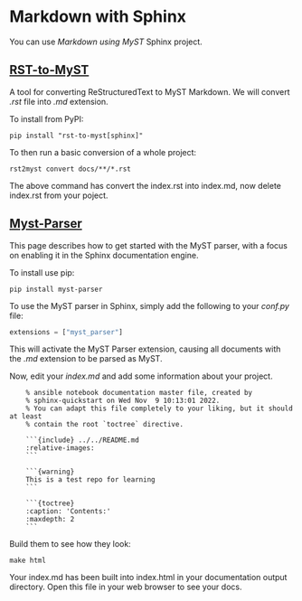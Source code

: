 # Markdown with Sphinx

You can use *Markdown using MyST* Sphinx project.

## [RST-to-MyST](https://rst-to-myst.readthedocs.io/en/latest/)

A tool for converting ReStructuredText to MyST Markdown. We will convert *.rst* file into *.md* extension.

To install from PyPI:

```console
pip install "rst-to-myst[sphinx]"
```

To then run a basic conversion of a whole project:

```console
rst2myst convert docs/**/*.rst
```

The above command has convert the index.rst into index.md, now delete index.rst from your poject.

## [Myst-Parser](https://myst-parser.readthedocs.io/en/latest/intro.html)

This page describes how to get started with the MyST parser, with a focus on enabling it in the Sphinx documentation engine.

To install use pip:

```console
pip install myst-parser
```

To use the MyST parser in Sphinx, simply add the following to your *conf.py* file:

```py
extensions = ["myst_parser"]
```

This will activate the MyST Parser extension, causing all documents with the *.md* extension to be parsed as MyST.

Now, edit your *index.md* and add some information about your project. 

```console
    % ansible notebook documentation master file, created by
    % sphinx-quickstart on Wed Nov  9 10:13:01 2022.
    % You can adapt this file completely to your liking, but it should at least
    % contain the root `toctree` directive.

    ```{include} ../../README.md
    :relative-images:
    ```

    ```{warning}
    This is a test repo for learning
    ```

    ```{toctree}
    :caption: 'Contents:'
    :maxdepth: 2
    ```
```

Build them to see how they look:

```console
make html
```

Your index.md has been built into index.html in your documentation output directory. Open this file in your web browser to see your docs.
